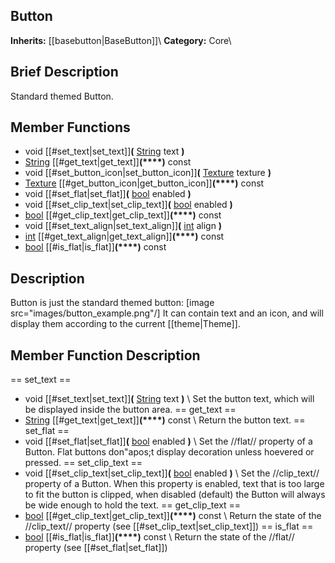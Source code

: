 ##  Button  
**Inherits:** [[basebutton|BaseButton]]\\
**Category:** Core\\
##  Brief Description  
Standard themed Button.
##  Member Functions 
  * void [[#set_text|set_text]]**(** [String](class_string) text **)**
  * [String](class_string) [[#get_text|get_text]]**(****)** const
  * void [[#set_button_icon|set_button_icon]]**(** [Texture](class_texture) texture **)**
  * [Texture](class_texture) [[#get_button_icon|get_button_icon]]**(****)** const
  * void [[#set_flat|set_flat]]**(** [bool](class_bool) enabled **)**
  * void [[#set_clip_text|set_clip_text]]**(** [bool](class_bool) enabled **)**
  * [bool](class_bool) [[#get_clip_text|get_clip_text]]**(****)** const
  * void [[#set_text_align|set_text_align]]**(** [int](class_int) align **)**
  * [int](class_int) [[#get_text_align|get_text_align]]**(****)** const
  * [bool](class_bool) [[#is_flat|is_flat]]**(****)** const
##  Description  
Button is just the standard themed button: [image src="images/button_example.png"/] It can contain text and an icon, and will display them according to the current [[theme|Theme]].
##  Member Function Description  
==  set_text  ==
  * void [[#set_text|set_text]]**(** [String](class_string) text **)**
\\
Set the button text, which will be displayed inside the button area.
==  get_text  ==
  * [String](class_string) [[#get_text|get_text]]**(****)** const
\\
Return the button text.
==  set_flat  ==
  * void [[#set_flat|set_flat]]**(** [bool](class_bool) enabled **)**
\\
Set the //flat// property of a Button. Flat buttons don"apos;t display decoration unless hoevered or pressed.
==  set_clip_text  ==
  * void [[#set_clip_text|set_clip_text]]**(** [bool](class_bool) enabled **)**
\\
Set the //clip_text// property of a Button. When this property is enabled, text that is too large to fit the button is clipped, when disabled (default) the Button will always be wide enough to hold the text.
==  get_clip_text  ==
  * [bool](class_bool) [[#get_clip_text|get_clip_text]]**(****)** const
\\
Return the state of the //clip_text// property (see [[#set_clip_text|set_clip_text]])
==  is_flat  ==
  * [bool](class_bool) [[#is_flat|is_flat]]**(****)** const
\\
Return the state of the //flat// property (see [[#set_flat|set_flat]])
